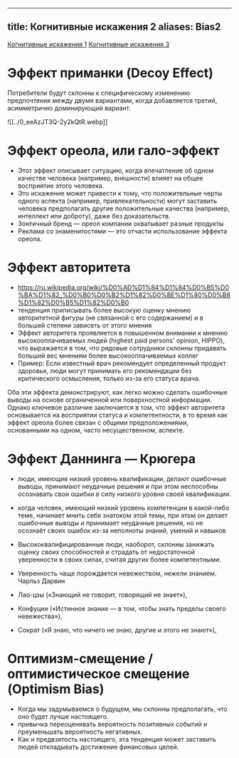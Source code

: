 
---
title: Когнитивные искажения 2
aliases: Bias2
---

[Когнитивные искажения 1](notes/bias.md)
[Когнитивные искажения 3](notes/bias3.md)
# Эффект приманки (Decoy Effect)
Потребители будут склонны к специфическому изменению предпочтения между двумя вариантами, когда добавляется третий, асимметрично доминирующий вариант.

![[../0_eeAzJT3Q-2y2kQtR.webp]]

# Эффект ореола, или гало-эффект

- Этот эффект описывает ситуацию, когда впечатление об одном качестве человека (например, внешности) влияет на общее восприятие этого человека.
- Это искажение может привести к тому, что положительные черты одного аспекта (например, привлекательности) могут заставить человека предполагать другие положительные качества (например, интеллект или доброту), даже без доказательств.
- Зонтичный бренд — ореол компании охватывает разные продукты
- Реклама со знаменитостями — это отчасти использование эффекта ореола.

# Эффект авторитета
- https://ru.wikipedia.org/wiki/%D0%AD%D1%84%D1%84%D0%B5%D0%BA%D1%82_%D0%B0%D0%B2%D1%82%D0%BE%D1%80%D0%B8%D1%82%D0%B5%D1%82%D0%B0
- тенденция приписывать более высокую оценку мнению авторитетной фигуры (не связанной с его содержанием) и в большей степени зависеть от этого мнения
- Эффект авторитета проявляется в повышенном внимании к мнению высокооплачиваемых людей (highest paid persons' opinion, HIPPO), что выражается в том, что рядовые сотрудники склонны придавать больший вес мнениям более высокооплачиваемых коллег
- Пример: Если известный врач рекомендует определенный продукт здоровья, люди могут принимать его рекомендации без критического осмысления, только из-за его статуса врача.


Оба эти эффекта демонстрируют, как легко можно сделать ошибочные выводы на основе ограниченной или поверхностной информации. Однако ключевое различие заключается в том, что эффект авторитета основывается на восприятии статуса и компетентности, в то время как эффект ореола более связан с общими предположениями, основанными на одном, часто несущественном, аспекте.

# Эффект Даннинга — Крюгера
- люди, имеющие низкий уровень квалификации, делают ошибочные выводы, принимают неудачные решения и при этом неспособны осознавать свои ошибки в силу низкого уровня своей квалификации.
- когда человек, имеющий низкий уровень компетенции в какой-либо теме, начинает мнить себя знатоком этой темы, при этом он делает ошибочные выводы и принимает неудачные решения, но не осознаёт своих ошибок из-за неполноты знаний, умений и навыков
- Высококвалифицированные люди, наоборот, склонны занижать оценку своих способностей и страдать от недостаточной уверенности в своих силах, считая других более компетентными.

- Уверенность чаще порождается невежеством, нежели знанием. Чарльз Дарвин
- Лао-цзы («Знающий не говорит, говорящий не знает»),
- Конфуции («Истинное знание — в том, чтобы знать пределы своего невежества»),
- Сократ («Я знаю, что ничего не знаю, другие и этого не знают»),


# Оптимизм-смещение / оптимистическое смещение (Optimism Bias)
- Когда мы задумываемся о будущем, мы склонны предполагать, что оно будет лучше настоящего. 
- привычка переоценивать вероятность позитивных событий и преуменьшать вероятность негативных. 
- Как и предвзятость настоящего, эта тенденция может заставить людей откладывать достижение финансовых целей.